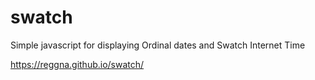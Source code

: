 swatch
======

Simple javascript for displaying Ordinal dates and Swatch Internet Time


https://reggna.github.io/swatch/
